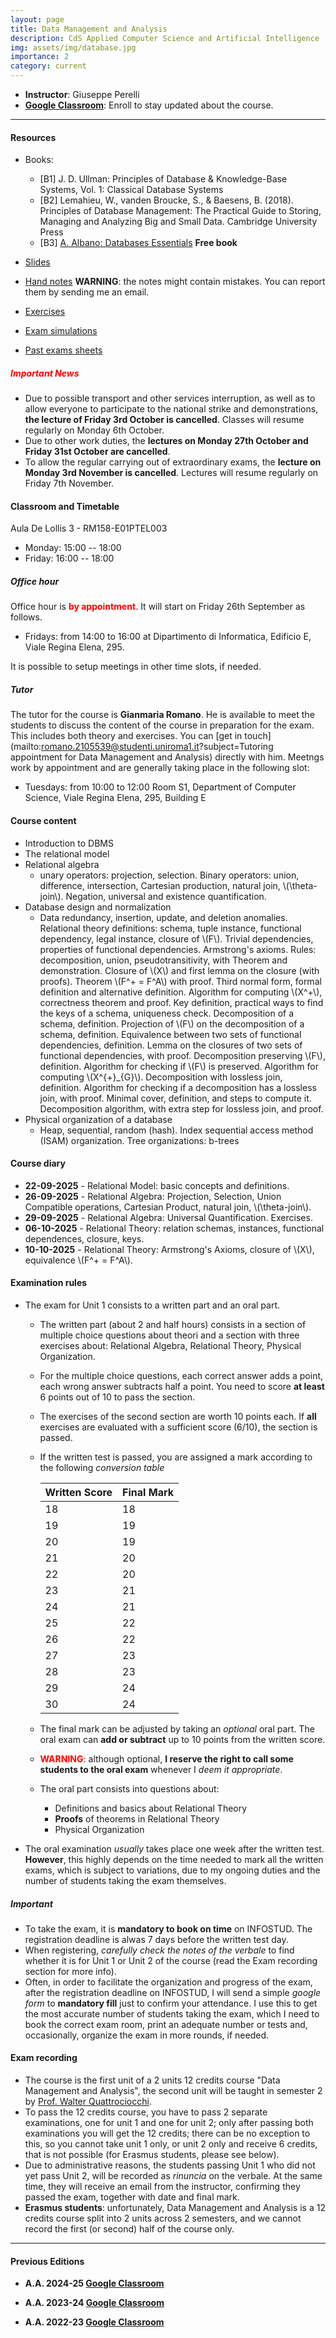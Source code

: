 ```yaml
---
layout: page
title: Data Management and Analysis 
description: CdS Applied Computer Science and Artificial Intelligence
img: assets/img/database.jpg
importance: 2
category: current
---
```


 - **Instructor**: Giuseppe Perelli
 - **[Google Classroom](https://classroom.google.com/c/MjM0ODU1NDU5MzBa?cjc=uygvvjxi)**: Enroll to stay updated about the course.
<!--   - **Codice OPIS**: SN4A9A6Q ([Vademecum](https://www.uniroma1.it/en/pagina/student-opinion-survey-opis)) -->

------


#### Resources
- Books:
  - [B1] J. D. Ullman: Principles of Database & Knowledge-Base Systems, Vol. 1: Classical Database Systems
  - [B2] Lemahieu, W., vanden Broucke, S., & Baesens, B. (2018). Principles of Database Management: The Practical Guide to Storing, Managing and Analyzing Big and Small Data. Cambridge University Press
  - [B3] [A. Albano: Databases Essentials](https://www.fondamentidibasididati.it/) **Free book**

- [Slides](https://drive.google.com/drive/folders/1w_x8EK4SN6WiPuuDG8XtrqjxfVCga3f9?usp=sharing)
- [Hand notes](https://drive.google.com/drive/folders/12YOdTpneBSp8hhmSqzJwPvkqhAgsVBSE?usp=sharing) **WARNING**: the notes might contain mistakes. You can report them by sending me an email.
- [Exercises](https://drive.google.com/drive/folders/1_KQJe6iYN_n7bcm6LlJTLkeUeGsNkV7p?usp=sharing)
- [Exam simulations](https://drive.google.com/drive/folders/1OoCmqzMN04iTN4foI8suPfceJRLaTjlc?usp=sharing)
- [Past exams sheets](https://drive.google.com/drive/folders/1eHVjiabSOjRHNqRuM7ooAwpi0-hKfHcG?usp=sharing)

##### **<span style="color:red"> Important News </span>**

 - Due to possible transport and other services interruption, as well as to allow everyone to participate to the national strike and demonstrations, **the lecture of Friday 3rd October is cancelled**. Classes will resume regularly on Monday 6th October.
 - Due to other work duties, the **lectures on Monday 27th October and Friday 31st October are cancelled**.
 - To allow the regular carrying out of extraordinary exams, the **lecture on Monday 3rd November is cancelled**. Lectures will resume regularly on Friday 7th November.

#### Classroom and Timetable

Aula De Lollis 3 - RM158-E01PTEL003

 - Monday: 15:00 -- 18:00
 - Friday: 16:00 -- 18:00

##### Office hour

Office hour is **<span style="color:red">by appointment</span>**. It will start on Friday 26th September as follows.

- Fridays: from 14:00 to 16:00 at Dipartimento di Informatica, Edificio E, Viale Regina Elena, 295.

It is possible to setup meetings in other time slots, if needed.

<center>
<!-- Google Calendar Appointment Scheduling begin -->
<link href="https://calendar.google.com/calendar/scheduling-button-script.css" rel="stylesheet">
<script src="https://calendar.google.com/calendar/scheduling-button-script.js" async></script>
<script>
(function() {
  var target = document.currentScript;
  window.addEventListener('load', function() {
    calendar.schedulingButton.load({
      url: 'https://calendar.google.com/calendar/appointments/schedules/AcZssZ1d9MlxvLxrlBg1Mwklw45roPB8BjyPYIr06Toa85h4Oiylubj9wKQAQQS_NOe5i0Joshw15G_q?gv=true',
      color: '#039BE5',
      label: 'Book an appointment',
      target,
    });
  });
})();
</script>
<!-- end Google Calendar Appointment Scheduling -->
</center>


##### Tutor

The tutor for the course is **Gianmaria Romano**. He is available to meet the students to discuss the content of the course in preparation for the exam. This includes both theory and exercises. You can [get in touch](mailto:romano.2105539@studenti.uniroma1.it?subject=Tutoring appointment for Data Management and Analysis) directly with him. Meetngs work by appointment and are generally taking place in the following slot:

- Tuesdays: from 10:00 to 12:00 Room S1, Department of Computer Science, Viale Regina Elena, 295, Building E


#### **Course content**

- Introduction to DBMS
- The relational model
- Relational algebra
  - unary operators: projection, selection. Binary operators: union, difference, intersection, Cartesian production, natural join, \\(\theta-join\\). Negation, universal and existence quantification.
- Database design and normalization
  - Data redundancy, insertion, update, and deletion anomalies. Relational theory definitions: schema, tuple instance, functional dependency, legal instance, closure of \\(F\\). Trivial dependencies, properties of functional dependencies. Armstrong's axioms. Rules: decomposition, union, pseudotransitivity, with Theorem and demonstration. Closure of \\(X\\) and first lemma on the closure (with proofs). Theorem \\(F^+ = F^A\\) with proof. Third normal form, formal definition and alternative definition. Algorithm for computing \\(X^+\\), correctness theorem and proof. Key definition, practical ways to find the keys of a schema, uniqueness check. Decomposition of a schema, definition. Projection of \\(F\\) on the decomposition of a schema, definition. Equivalence between two sets of functional dependencies, definition. Lemma on the closures of two sets of functional dependencies, with proof. Decomposition preserving \\(F\\), definition. Algorithm for checking if \\(F\\) is preserved. Algorithm for computing \\(X^{+}_{G}\\). Decomposition with lossless join, definition. Algorithm for checking if a decomposition has a lossless join, with proof. Minimal cover, definition, and steps to compute it. Decomposition algorithm, with extra step for lossless join, and proof.
- Physical organization of a database
  - Heap, sequential, random (hash). Index sequential access method (ISAM) organization. Tree organizations: b-trees

#### Course diary

 - **22-09-2025** - Relational Model: basic concepts and definitions.
 - **26-09-2025** - Relational Algebra: Projection, Selection, Union Compatible operations, Cartesian Product, natural join, \\(\theta-join\\).
 - **29-09-2025** - Relational Algebra: Universal Quantification. Exercises.
 - **06-10-2025** - Relational Theory: relation schemas, instances, functional dependences, closure, keys.
 - **10-10-2025** - Relational Theory: Armstrong's Axioms, closure of \\(X\\), equivalence \\(F^+ = F^A\\).
<!--  - **17-10-2024** - Relational Theory: Third normal form (3NF). -->
<!--  - **29-10-2024** - Relational Theory: 3NF and BCNF. Exercises on Relational Algebra. -->
<!--  - **31-10-2024** - Relational Theory: Computing the closure of \\(X\\). -->
<!--  - **05-11-2024** - Relational Theory: Checking Keys and 3NF. Dependence preservation. -->
<!--  - **07-11-2024** - Relational Theory: Dependence preservation, Computing \\(X^{+}_{G}\\) from \\(F\\). -->
<!--  - **12-11-2024** - Relational Theory: Exercises on checking that a given decomposition preserves \\(F\\). Lossless join. -->
<!--  - **14-11-2024** - Relational Theory: Checking Lossless Join Decompositions (Algorithm). -->
<!--  - **21-11-2024** - Relational Theory: Checking Lossless Join Decompositions (Exercises). -->
<!--  - **26-11-2024** - Relational Theory: Minimal covers and Decompositions. -->
<!--  - **28-11-2024** - Relational Theory: Finding a decomposition of a relational schema. -->
<!--  - **03-12-2024** - Physical Organization: Heap, Sequential, and Hash files. -->
<!--  - **05-12-2024** - Physical Organization: Exercises on file organization. -->
<!--  - **10-12-2024** - Physical Organization: B-trees. -->
<!--  - **12-12-2024** - Physical Organization: Exercises on file organizations. -->
<!--  - **17-12-2024** - Exam Simulation. -->
<!--  - **19-12-2024** - Relational Theory: Recap on decomposition preserving dependencies. -->

#### Examination rules
- The exam for Unit 1 consists to a written part and an oral part.
  - The written part (about 2 and half hours) consists in a section of multiple choice questions about theori and a section with three exercises about: Relational Algebra, Relational Theory, Physical Organization.
  - For the multiple choice questions, each correct answer adds a point, each wrong answer subtracts half a point. You need to score **at least** 6 points out of 10 to pass the section.
  - The exercises of the second section are worth 10 points each. If **all** exercises are evaluated with a sufficient score (6/10), the section is passed.
  - If the written test is passed, you are assigned a mark according to the following *conversion table*

    | **Written Score** | **Final Mark** |
    |-------------------|----------------|
    |   18              |     18         |
    |   19              |     19         |
    |   20              |     19         |
    |   21              |     20         |
    |   22              |     20         |
    |   23              |     21         |
    |   24              |     21         |
    |   25              |     22         |
    |   26              |     22         |
    |   27              |     23         |
    |   28              |     23         |
    |   29              |     24         |
    |   30              |     24         |

  - The final mark can be adjusted by taking an *optional* oral part. The oral exam can **add or subtract** up to 10 points from the written score.
  - **<span style="color:red">WARNING</span>**: although optional, **I reserve the right to call some students to the oral exam** whenever I *deem it appropriate*.
  - The oral part consists into questions about:
    - Definitions and basics about Relational Theory
    - **Proofs** of theorems in Relational Theory
    - Physical Organization
<!--     - Concurrency -->
  - The oral examination *usually* takes place one week after the written test. **However**, this highly depends on the time needed to mark all the written exams, which is subject to variations, due to my ongoing duties and the number of students taking the exam themselves.

##### **Important**

- To take the exam, it is **mandatory to book on time** on INFOSTUD. The registration deadline is alwas 7 days before the written test day.
- When registering, *carefully check the notes of the verbale* to find whether it is for Unit 1 or Unit 2 of the course (read the Exam recording section for more info).
- Often, in order to facilitate the organization and progress of the exam, after the registration deadline on INFOSTUD, I will send a simple *google form* to **mandatory fill** just to confirm your attendance. I use this to get the most accurate number of students taking the exam, which I need to book the correct exam room, print an adequate number or tests and, occasionally, organize the exam in more rounds, if needed.

#### Exam recording

- The course is the first unit of a 2 units 12 credits course "Data Management and Analysis", the second unit will be taught in semester 2 by [Prof. Walter Quattrociocchi](https://walterquattrociocchi.site.uniroma1.it/).
- To pass the 12 credits course, you have to pass 2 separate examinations, one for unit 1 and one for unit 2; only after passing both examinations you will get the 12 credits; there can be no exception to this, so you cannot take unit 1 only, or unit 2 only and receive 6 credits, that is not possible (for Erasmus students, please see below).
- Due to administrative reasons, the students passing Unit 1 who did not yet pass Unit 2, will be recorded as *rinuncia* on the verbale. At the same time, they will receive an email from the instructor, confirming they passed the exam, together with date and final mark.
- **Erasmus students**: unfortunately, Data Management and Analysis is a 12 credits course split into 2 units across 2 semesters, and we cannot record the first (or second) half of the course only.

------

#### Previous Editions

- **A.A. 2024-25 [Google Classroom](https://classroom.google.com/c/NzExMDI3NTU1ODMx?cjc=6liexth)**

- **A.A. 2023-24 [Google Classroom](https://classroom.google.com/c/NjIzNTcyNDQ1OTk5?cjc=w2alm6o)**

- **A.A. 2022-23 [Google Classroom](https://classroom.google.com/c/NTM4NjE5NTc0NDYx?cjc=f6gyif7)**
